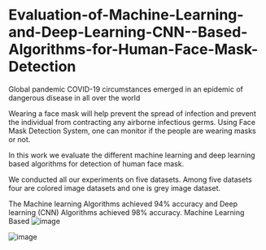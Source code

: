 # Evaluation-of-Machine-Learning-and-Deep-Learning-CNN--Based-Algorithms-for-Human-Face-Mask-Detection
Global pandemic COVID-19 circumstances emerged in an epidemic of dangerous disease in all over the world

Wearing a face mask will help prevent the spread of infection and prevent the individual from contracting any airborne infectious germs.
Using Face Mask Detection System, one can monitor if the people are wearing masks or not. 

In this work we evaluate the different machine learning and deep learning based algorithms for detection of human face mask.

We conducted all our experiments on five datasets. Among five datasets four are colored image datasets and one is grey image dataset.

The Machine learning Algorithms achieved 94% accuracy and Deep learning (CNN) Algorithms achieved 98% accuracy.
                            Machine Learning Based
![image](https://github.com/user-attachments/assets/7e8d06eb-b3e8-4034-90f6-9635bc450631)

![image](https://github.com/user-attachments/assets/2b92da76-93e7-4e6f-bf31-0d95159a8b67)



